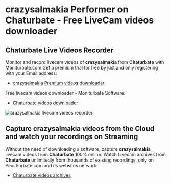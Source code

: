 # crazysalmakia Performer on Chaturbate - Free LiveCam videos downloader

## Chaturbate Live Videos Recorder

Monitor and record livecam videos of **crazysalmakia** from **Chaturbate** with Moniturbate.com
Get a premium trial for free by just and only registering with your Email address:
* [crazysalmakia Premium videos downloader](https://moniturbate.com/request-demo-licence-key.html)

Free livecam videos downloader - Moniturbate Software:
* [Chaturbate videos downloader](https://moniturbate.com/moniturbate-download-software.html)

![crazysalmakia livecam videos recorder](https://peachurnet.com/templates/moniturbate-software.png)


## Capture crazysalmakia videos from the Cloud and watch your recordings on Streaming

Without the need of downloading a software, capture **crazysalmakia** livecam videos from **Chaturbate** 100% online.
Watch Livecam archives from **Chaturbate** unlimitedly from thousands of existing recordings, only on Peachurbate.com and its websites network:
* [Chaturbate videos archives](https://peachurnet.com/)